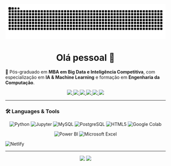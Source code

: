 <!-- Snake animation (mantido) -->
<p align="center">
  <img src="https://github.com/ppelino/ppelino/blob/output/github-contribution-grid-snake.svg" alt="snake animation"/>
</p>

<h1 align="center">Olá pessoal 👋</h1>

🌱 Pós-graduado em **MBA em Big Data e Inteligência Competitiva**, com especialização em **IA & Machine Learning** e formação em **Engenharia da Computação**.

<!-- Redes sociais / links principais -->
<p align="center">
  <a href="https://www.linkedin.com/in/edsonbrazdados/" target="_blank">
    <img src="https://img.shields.io/badge/LinkedIn-0A66C2?style=for-the-badge&logo=linkedin&logoColor=white"/>
  </a>
  <a href="https://www.youtube.com/@edsongomes2649" target="_blank">
    <img src="https://img.shields.io/badge/YouTube-FF0000?style=for-the-badge&logo=youtube&logoColor=white"/>
  </a>
  <a href="https://www.instagram.com/edsongbraz" target="_blank">
    <img src="https://img.shields.io/badge/Instagram%20Pessoal-E4405F?style=for-the-badge&logo=instagram&logoColor=white"/>
  </a>
  <a href="https://www.instagram.com/engestedsonbraz" target="_blank">
    <img src="https://img.shields.io/badge/Instagram%20Profissional-FC4C02?style=for-the-badge&logo=instagram&logoColor=white"/>
  </a>
  <a href="mailto:engestedsonbraz@gmail.com">
    <img src="https://img.shields.io/badge/Email-D14836?style=for-the-badge&logo=gmail&logoColor=white"/>
  </a>
  <a href="https://portfolio-do-edsonbraz.netlify.app/" target="_blank">
    <img src="https://img.shields.io/badge/Portf%C3%B3lio-00C7B7?style=for-the-badge&logo=netlify&logoColor=white"/>
  </a>
</p>

---

### 🛠️ Languages & Tools
<!-- Linha única padronizada; SVGs estáveis; todos com a mesma altura -->
<p align="center">
  <!-- Devicon -->
  <img src="https://cdn.jsdelivr.net/gh/devicons/devicon/icons/python/python-original.svg" height="48" alt="Python" />
  <img src="https://cdn.jsdelivr.net/gh/devicons/devicon/icons/jupyter/jupyter-original.svg" height="48" alt="Jupyter" />
  <img src="https://cdn.jsdelivr.net/gh/devicons/devicon/icons/mysql/mysql-original.svg" height="48" alt="MySQL" />
  <img src="https://cdn.jsdelivr.net/gh/devicons/devicon/icons/postgresql/postgresql-original.svg" height="48" alt="PostgreSQL" />
  <img src="https://cdn.jsdelivr.net/gh/devicons/devicon/icons/html5/html5-plain.svg" height="48" alt="HTML5" />
  <!-- Marcas (Simple Icons) -->
  <img src="https://cdn.simpleicons.org/googlecolab/F9AB00" height="48" alt="Google Colab" />
  <p align="center">
  <img src="assets/icons/powerbi.svg" height="48" alt="Power BI" />
  <img src="assets/icons/excel.svg"  height="48" alt="Microsoft Excel" />
</p>

  <img src="https://cdn.simpleicons.org/netlify/00C7B7" height="48" alt="Netlify" />
</p>

---

<!-- (Opcional) Estatísticas; pode remover se não quiser -->
<div align="center">

<img height="160" src="https://github-readme-stats.vercel.app/api?username=ppelino&show_icons=true&theme=transparent&title_color=00d5ff&icon_color=00d5ff"/>
<img height="160" src="https://github-readme-stats.vercel.app/api/top-langs/?username=ppelino&layout=compact&theme=transparent&title_color=00d5ff"/>

</div>

